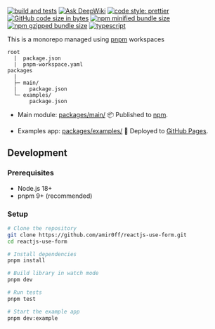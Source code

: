 [![build and tests](https://github.com/amir0ff/reactjs-use-form/actions/workflows/ubuntu_node.yml/badge.svg)](https://github.com/amir0ff/reactjs-use-form/actions/workflows/ubuntu_node.yml)
[![Ask DeepWiki](https://deepwiki.com/badge.svg)](https://deepwiki.com/amir0ff/reactjs-use-form)
[![code style: prettier](https://img.shields.io/badge/code_style-prettier-ff69b4.svg)](https://github.com/prettier/prettier)
[![GitHub code size in bytes](https://img.shields.io/github/languages/code-size/amir0ff/reactjs-use-form?label=repo%20size)](https://bundlephobia.com/package/reactjs-use-form)
[![npm minified bundle size](https://img.shields.io/bundlephobia/min/reactjs-use-form?label=minified)](https://bundlephobia.com/package/reactjs-use-form)
[![npm gzipped bundle size](https://img.shields.io/bundlephobia/minzip/reactjs-use-form?label=gzipped)](https://bundlephobia.com/package/reactjs-use-form)
[![typescript](https://img.shields.io/npm/types/reactjs-use-form?label=with)](https://github.com/amir0ff/reactjs-use-form/blob/main/docs/definitions.md)

This is a monorepo managed using [pnpm](https://pnpm.io) workspaces

```
root
  |  package.json
  |  pnpm-workspace.yaml
packages
  |
  ├─ main/
  |    package.json
  └─ examples/
       package.json
```

* Main module: [packages/main/](https://github.com/amir0ff/reactjs-use-form/tree/main/packages/main) 📦 Published to [npm](https://www.npmjs.com/package/reactjs-use-form).

* Examples app: [packages/examples/](https://github.com/amir0ff/reactjs-use-form/tree/main/packages/examples) 🚀 Deployed to [GitHub Pages](https://amir0ff.github.io/reactjs-use-form).

## Development

### Prerequisites
- Node.js 18+
- pnpm 9+ (recommended)

### Setup
```bash
# Clone the repository
git clone https://github.com/amir0ff/reactjs-use-form.git
cd reactjs-use-form

# Install dependencies
pnpm install

# Build library in watch mode
pnpm dev

# Run tests
pnpm test

# Start the example app
pnpm dev:example
```
